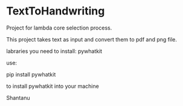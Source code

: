 # TextToHandwriting
Project for lambda core selection process.

This project takes text as input and convert them to pdf and png file.

labraries you need to install:
 pywhatkit
 
  use: 

 pip install pywhatkit
 
 to install pywhatkit into your machine



Shantanu
